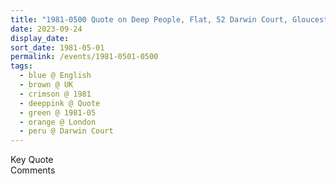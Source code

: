 ```yaml
---
title: "1981-0500 Quote on Deep People, Flat, 52 Darwin Court, Gloucester Avenue, near Regents Park, London NW1 7BQ, UK (month not sure)"
date: 2023-09-24
display_date: 
sort_date: 1981-05-01
permalink: /events/1981-0501-0500
tags:
  - blue @ English
  - brown @ UK
  - crimson @ 1981
  - deeppink @ Quote
  - green @ 1981-05
  - orange @ London
  - peru @ Darwin Court
---
```


<wave-list>
  <list-title color="green" width="75">Key Quote</list-title>
  <list-item color="BlanchedAlmond"  width="200"></list-item>
  <list-item color="Lavender"></list-item>
  <list-item color="BlanchedAlmond"></list-item>
</wave-list>

<br>

<wave-list>
  <list-title color="green" width="75">Comments</list-title>
  <list-item color="BlanchedAlmond"  width="200"></list-item>
  <list-item color="Lavender"></list-item>
  <list-item color="BlanchedAlmond"></list-item>
</wave-list>